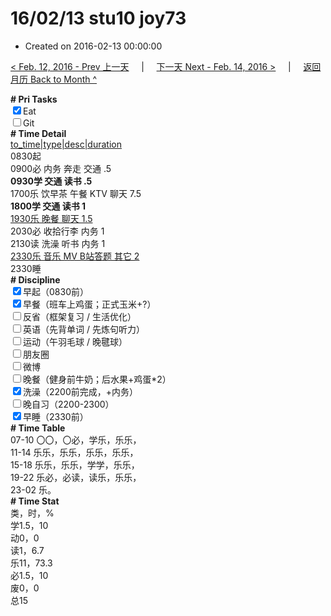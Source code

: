 # 16/02/13 stu10 joy73

- Created on 2016-02-13 00:00:00

[< Feb. 12, 2016 - Prev 上一天](/lifelogs/2016/02/d12.md) &nbsp; &nbsp; | &nbsp; &nbsp; [下一天 Next - Feb. 14, 2016 >](/lifelogs/2016/02/d14.md) &nbsp; &nbsp; |  &nbsp; &nbsp; [返回月历 Back to Month ^](/lifelogs/2016/02/index.md)
<br/><div><b># Pri Tasks</b></div><div><input checked="true" type="checkbox"/>Eat</div><div><input type="checkbox"/>Git</div><div><b># Time Detail</b></div><div><u>to_time|type|desc|duration</u></div><div>0830起</div><div>0900必 内务 奔走 交通 .5</div><div><b>0930学 交通 读书 .5</b></div><div>1700乐 饮早茶 午餐 KTV 聊天 7.5</div><div><b>1800学 交通 读书 1</b></div><div><u>1930乐 晚餐 聊天 1.5</u></div><div>2030必 收拾行李 内务 1</div><div>2130读 洗澡 听书 内务 1</div><div><u>2330乐 音乐 MV B站答题 其它 2</u></div><div>2330睡</div><div><b># Discipline</b></div><div><input checked="true" type="checkbox"/>早起（0830前）</div><div><input checked="true" type="checkbox"/>早餐（班车上鸡蛋；正式玉米+?）</div><div><input type="checkbox"/>反省（框架复习 / 生活优化）</div><div><input type="checkbox"/>英语（先背单词 / 先炼句听力）</div><div><input type="checkbox"/>运动（午羽毛球 / 晚毽球）</div><div><input type="checkbox"/>朋友圈</div><div><input type="checkbox"/>微博</div><div><input type="checkbox"/>晚餐（健身前牛奶；后水果+鸡蛋*2）</div><div><input checked="true" type="checkbox"/>洗澡（2200前完成，+内务）</div><div><input type="checkbox"/>晚自习（2200-2300）</div><div><input checked="true" type="checkbox"/>早睡（2330前）</div><div><b># Time Table</b></div><div>07-10 〇〇，〇必，学乐，乐乐，</div><div>11-14 乐乐，乐乐，乐乐，乐乐，</div><div>15-18 乐乐，乐乐，学学，乐乐，</div><div>19-22 乐必，必读，读乐，乐乐，</div><div>23-02 乐。</div><div><b># Time Stat</b></div><div>类，时，%</div><div>学1.5，10</div><div>动0，0</div><div>读1，6.7</div><div>乐11，73.3</div><div>必1.5，10</div><div>废0，0</div><div>总15</div>
